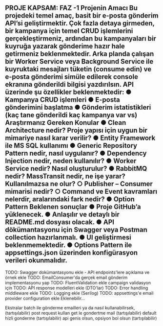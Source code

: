 PROJE KAPSAM:
FAZ -1
Projenin Amacı
Bu projedeki temel amaç, basit bir e-posta gönderim API’si geliştirmektir. Çok fazla detaya
girmeden, bir kampanya için temel CRUD işlemlerini gerçekleştirmeniz, ardından bu
kampanyaları bir kuyruğa yazarak gönderime hazır hale getirmeniz beklenmektedir.
Arka planda çalışan bir Worker Service veya Background Service ile kuyruktaki mesajları
tüketin (consume edin) ve e-posta gönderimi simüle edilerek console ekranına gönderildi
bilgisi yazdırılsın.
API üzerinde şu özellikler beklenmektedir:
● Kampanya CRUD işlemleri
● E-posta gönderimini başlatma
● Gönderim istatistikleri (kaç tane gönderildi kaç kampanya var vs)
Araştırmanız Gereken Konular
● Clean Architecture nedir? Proje yapısı için uygun bir mimariye nasıl karar verilir?
● Entity Framework ile MS SQL kullanımı
● Generic Repository Pattern nedir, nasıl uygulanır?
● Dependency Injection nedir, neden kullanılır?
● Worker Service nedir? Nasıl oluşturulur?
● RabbitMQ nedir? MassTransit nedir, ne işe yarar? Kullanılmazsa ne olur?
○ Publisher – Consumer mimarisi nedir?
○ Command ve Event kavramları nelerdir, aralarındaki fark nedir?
● Option Pattern
Beklenen sonuçlar
● Proje GitHub’a yüklenecek.
● Anlaşılır ve detaylı bir README.md dosyası olacak.
● API dökümantasyonu için Swagger veya Postman collection hazırlanmalı.
● UI geliştirmesi beklenmemektedir.
● Options Pattern ile appsettings.json üzerinden konfigürasyon verileri okunmalıdır.
--------------

TODO: Swagger dokümantasyonu ekle - API endpoints'lere açıklama ve örnek ekle
TODO: EmailConsumer'da gerçek email gönderim implementasyonu yap
TODO: FluentValidation ekle campaign validasyon için
TODO: API response modelleri ekle (DTO'lar)
TODO: Error handling middleware ekle
TODO: Logging ekle (Serilog)
TODO: appsettings'e email provider configuration ekle
Eklenebilir...

Ekstralar
batch ile gönderme emailleri ya da nasıl kullanabilirsek,(tartışılabilir)
post request kullan get le gondertme mail (tartışılabilir)
default hizli gonderme (tartışılabilir)
api genis olsun, opsiyon bol olsun (tartışılabilir)
